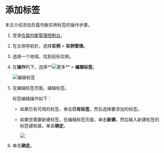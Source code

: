 # 添加标签

本文介绍添加负载均衡实例标签的操作步骤。

1.  登录[负载均衡管理控制台](https://slb.console.aliyun.com/slb)。

2.  在左侧导航栏，选择**实例** \> **实例管理**。

3.  选择一个地域，找到目标实例。

4.  在**操作**列下，选择**![更多](https://static-aliyun-doc.oss-accelerate.aliyuncs.com/assets/img/zh-CN/1167559951/p103855.png)** \> **编辑标签**。

    ![编辑标签](https://static-aliyun-doc.oss-accelerate.aliyuncs.com/assets/img/zh-CN/1167559951/p7385.png)

5.  在编辑标签页面，编辑标签。

    标签编辑操作如下：

    -   如果已有可用的标签，单击**已有标签**，然后选择要添加的标签。
    -   如果您需要新建标签，在编辑标签页面，单击**新建**，然后输入新建标签的标签键和值，单击**确定**。

        ![](https://static-aliyun-doc.oss-accelerate.aliyuncs.com/assets/img/zh-CN/1167559951/p7386.png)

6.  单击**确定**。


